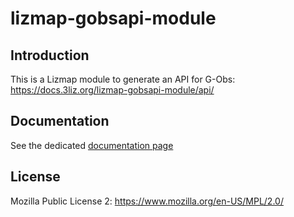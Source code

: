 # lizmap-gobsapi-module

## Introduction

This is a Lizmap module to generate an API for G-Obs: https://docs.3liz.org/lizmap-gobsapi-module/api/

## Documentation

See the dedicated [documentation page](https://docs.3liz.org/lizmap-gobsapi-module/)

## License

Mozilla Public License 2: https://www.mozilla.org/en-US/MPL/2.0/
